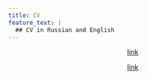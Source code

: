 ```yaml
---
title: CV
feature_text: |
  ## CV in Russian and English
---
```

<center>
<a href="../CV, Stefanishina Elena.pdf">link</a>

<a href="../Stefanishina, Russian CV.pdf">link</a>
</center>
